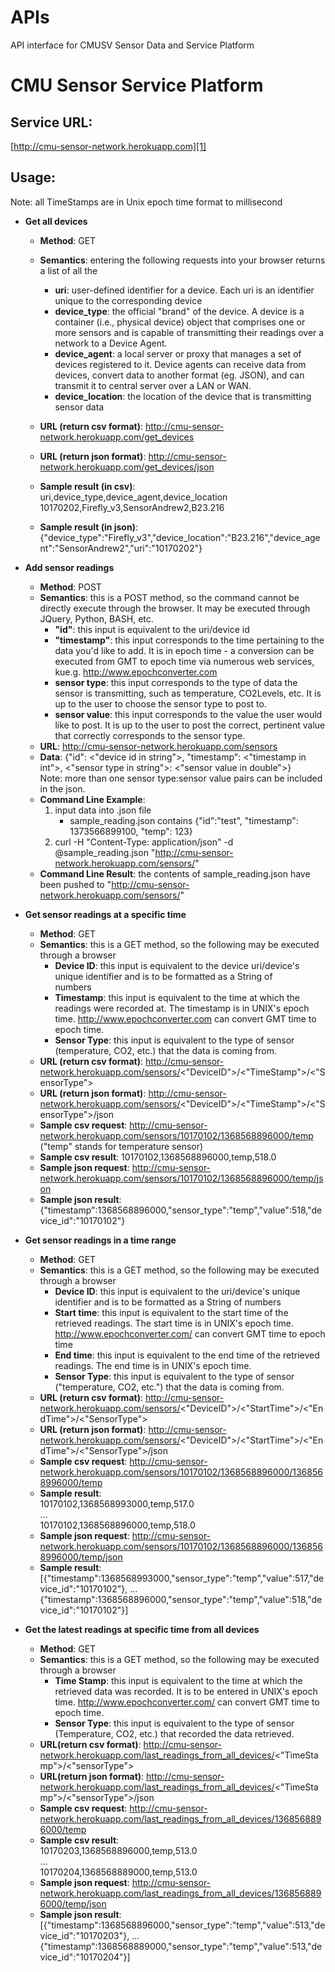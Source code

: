 APIs
====

API interface for CMUSV Sensor Data and Service Platform

CMU Sensor Service Platform
============

Service URL:
--------

[http://cmu-sensor-network.herokuapp.com][1]

Usage:
------

Note: all TimeStamps are in Unix epoch time format to millisecond

- **Get all devices**
    - **Method**: GET
    - **Semantics**: entering the following requests into your browser returns a list of all the
        - **uri**: user-defined identifier for a device. Each uri is an identifier unique to the
          corresponding device
        - **device_type**: the official "brand" of the device. A device is a container (i.e., physical device) object 
          that comprises one or more sensors and is capable of transmitting their readings over a network to a Device Agent.
        - **device_agent**: a local server or proxy that manages a set of devices registered to it. Device agents 
          can receive data from devices, convert data to another format (eg. JSON), and can transmit it to central 
          server over a LAN or WAN. 
        - **device_location**: the location of the device that is transmitting sensor data

    - **URL (return csv format)**: http://cmu-sensor-network.herokuapp.com/get_devices
    - **URL (return json format)**: http://cmu-sensor-network.herokuapp.com/get_devices/json
    - **Sample result (in csv)**: <br/>
        uri,device_type,device_agent,device_location <br/>
        10170202,Firefly_v3,SensorAndrew2,B23.216 <br/>
    - **Sample result (in json)**: {"device_type":"Firefly_v3","device_location":"B23.216","device_agent":"SensorAndrew2","uri":"10170202"}

- **Add sensor readings**
    - **Method**: POST
    - **Semantics**: this is a POST method, so the command cannot be directly execute through the
      browser.  It may be executed through JQuery, Python, BASH, etc.
        - **"id"**: this input is equivalent to the uri/device id
        - **"timestamp"**: this input corresponds to the time pertaining to the data you'd
          like to add. It is in epoch time - a conversion can be executed from GMT to epoch time
          via numerous web services, kue.g. http://www.epochconverter.com
        - **sensor type**: this input corresponds to the type of data the sensor is transmitting,
          such as temperature, CO2Levels, etc.  It is up to the user to choose the sensor type to
          post to.
        - **sensor value**: this input corresponds to the value the user would like to post. It is
          up to the user to post the correct, pertinent value that correctly corresponds to the sensor type.
    - **URL**: http://cmu-sensor-network.herokuapp.com/sensors
    - **Data**: {"id": <"device id in string">, "timestamp": <"timestamp in int">, <"sensor type in string">: <"sensor value in double">} 
        <br/> Note: more than one sensor type:sensor value pairs can be included in the json.
    - **Command Line Example**: 
        1. input data into .json file
            - sample_reading.json contains {"id":"test", "timestamp": 1373566899100, "temp": 123}
        2. curl -H "Content-Type: application/json" -d @sample_reading.json "http://cmu-sensor-network.herokuapp.com/sensors/"
    - **Command Line Result**: the contents of sample_reading.json have been pushed to "http://cmu-sensor-network.herokuapp.com/sensors/"

- **Get sensor readings at a specific time**
    - **Method**: GET
    - **Semantics**: this is a GET method, so the following may be executed through a browser
        - **Device ID**: this input is equivalent to the device uri/device's unique identifier and is to be formatted as a String of   
          numbers
        - **Timestamp**: this input is equivalent to the time at which the readings were recorded at. The timestamp is in UNIX's 
          epoch time. http://www.epochconverter.com can convert GMT time to epoch time.
        - **Sensor Type**: this input is equivalent to the type of sensor (temperature, CO2, etc.) that the data is coming from.
    - **URL (return csv format)**: http://cmu-sensor-network.herokuapp.com/sensors/<"DeviceID">/<"TimeStamp">/<"SensorType">
    - **URL (return json format)**: http://cmu-sensor-network.herokuapp.com/sensors/<"DeviceID">/<"TimeStamp">/<"SensorType">/json
    - **Sample csv request**: http://cmu-sensor-network.herokuapp.com/sensors/10170102/1368568896000/temp
    <br/>("temp" stands for temperature sensor)
    - **Sample csv result**: 10170102,1368568896000,temp,518.0
    - **Sample json request**: http://cmu-sensor-network.herokuapp.com/sensors/10170102/1368568896000/temp/json
    - **Sample json result**: {"timestamp":1368568896000,"sensor_type":"temp","value":518,"device_id":"10170102"}

- **Get sensor readings in a time range**
    - **Method**: GET
    - **Semantics**: this is a GET method, so the following may be executed through a browser
        - **Device ID**: this input is equivalent to the uri/device's unique identifier and is to be formatted as a String of numbers
        - **Start time**: this input is equivalent to the start time of the retrieved readings. The start time is in UNIX's epoch time.
          http://www.epochconverter.com/ can convert GMT time to epoch time
        - **End time**: this input is equivalent to the end time of the retrieved readings. The end time is in UNIX's epoch time.
        - **Sensor Type**: this input is equivalent to the type of sensor ("temperature, CO2, etc.") that the data is coming from.
    - **URL (return csv format)**: http://cmu-sensor-network.herokuapp.com/sensors/<"DeviceID">/<"StartTime">/<"EndTime">/<"SensorType">
    - **URL (return json format)**: http://cmu-sensor-network.herokuapp.com/sensors/<"DeviceID">/<"StartTime">/<"EndTime">/<"SensorType">/json
    - **Sample csv request**: http://cmu-sensor-network.herokuapp.com/sensors/10170102/1368568896000/1368568996000/temp
    - **Sample result**: <br/>
        10170102,1368568993000,temp,517.0 <br/>
        ... <br/>
        10170102,1368568896000,temp,518.0
    - **Sample json request**: http://cmu-sensor-network.herokuapp.com/sensors/10170102/1368568896000/1368568996000/temp/json
    - **Sample result**: <br/>
        [{"timestamp":1368568993000,"sensor_type":"temp","value":517,"device_id":"10170102"},
        ... <br/>
        {"timestamp":1368568896000,"sensor_type":"temp","value":518,"device_id":"10170102"}]

- **Get the latest readings at specific time from all devices**
    - **Method**: GET
    - **Semantics**: this is a GET method, so the following may be executed through a browser
        - **Time Stamp**: this input is equivalent to the time at which the retrieved data was recorded. It is to be entered in 
          UNIX's epoch time. http://www.epochconverter.com/ can convert GMT time to epoch time.
        - **Sensor Type**: this input is equivalent to the type of sensor (Temperature, CO2, etc.) that recorded the data retrieved.
    - **URL(return csv format)**: http://cmu-sensor-network.herokuapp.com/last_readings_from_all_devices/<"TimeStamp">/<"sensorType">
    - **URL(return json format)**: http://cmu-sensor-network.herokuapp.com/last_readings_from_all_devices/<"TimeStamp">/<"sensorType">/json
    - **Sample csv request**: http://cmu-sensor-network.herokuapp.com/last_readings_from_all_devices/1368568896000/temp      
    - **Sample csv result**: <br/>
        10170203,1368568896000,temp,513.0 <br/>
        ... <br/>
        10170204,1368568889000,temp,513.0
    - **Sample json request**: http://cmu-sensor-network.herokuapp.com/last_readings_from_all_devices/1368568896000/temp/json
    - **Sample json result**: <br/>
        [{"timestamp":1368568896000,"sensor_type":"temp","value":513,"device_id":"10170203"},
        ... <br/>
        {"timestamp":1368568889000,"sensor_type":"temp","value":513,"device_id":"10170204"}]

[1]: http://cmu-sensor-network.herokuapp.com/ "heroku"

